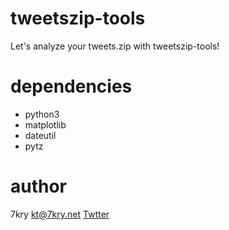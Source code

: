 tweetszip-tools
===============

Let's analyze your tweets.zip with tweetszip-tools!

# dependencies
* python3
* matplotlib
* dateutil
* pytz

# author
7kry <kt@7kry.net>
[Twtter](https://twitter.com/__7kry__)
